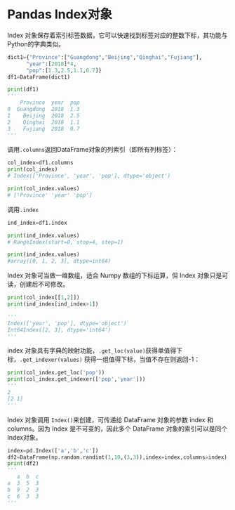 # Pandas Index对象 

Index 对象保存着索引标签数据，它可以快速找到标签对应的整数下标，其功能与Python的字典类似。

```python
dict1={"Province":["Guangdong","Beijing","Qinghai","Fujiang"],
      "year":[2018]*4,
      "pop":[1.3,2.5,1.1,0.7]}
df1=DataFrame(dict1)

print(df1)
'''
    Province  year  pop
0  Guangdong  2018  1.3
1    Beijing  2018  2.5
2    Qinghai  2018  1.1
3    Fujiang  2018  0.7
'''

```

调用`.columns`返回DataFrame对象的列索引（即所有列标签）：

```python
col_index=df1.columns
print(col_index)            
# Index(['Province', 'year', 'pop'], dtype='object')

print(col_index.values)     
# ['Province' 'year' 'pop']

```

调用`.index`

```python
ind_index=df1.index

print(ind_index.values) 
# RangeIndex(start=0, stop=4, step=1)

print(ind_index.values)     
#array([0, 1, 2, 3], dtype=int64)

```

Index 对象可当做一维数组，适合 Numpy 数组的下标运算，但 Index 对象只是可读，创建后不可修改。

```python
print(col_index[[1,2]])
print(ind_index[ind_index>1])

'''
Index(['year', 'pop'], dtype='object')
Int64Index([2, 3], dtype='int64')
'''
```

index 对象具有字典的映射功能，`.get_loc(value)`获得单值得下标，`.get_indexer(values)` 获得一组值得下标，当值不存在则返回-1：

```python
print(col_index.get_loc('pop'))
print(col_index.get_indexer(['pop','year']))
'''
2
[2 1]
'''

```

Index 对象调用 `Index()`来创建，可传递给 DataFrame 对象的参数 index 和columns。因为 Index 是不可变的，因此多个 DataFrame 对象的索引可以是同个Index对象。

```python
index=pd.Index(['a','b','c'])
df2=DataFrame(np.random.randint(1,10,(3,3)),index=index,columns=index)
print(df2)
'''
   a  b  c
a  3  5  3
b  9  2  3
c  6  3  3
'''

```

